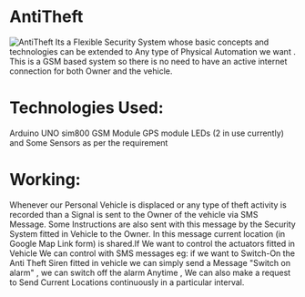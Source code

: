 # AntiTheft
![AntiTheft](https://drive.google.com/file/d/1ZyBjCOp1GJeKgKMhrfzXHoQAyywn1dZm/view)
Its a Flexible Security System whose basic concepts and technologies can be extended to Any type of Physical Automation we want . This is a GSM based system so there is no need to have an active internet connection for both Owner and the vehicle. 
# Technologies Used:
Arduino UNO
sim800 GSM Module
GPS module 
LEDs (2 in use currently)
and Some Sensors as per the requirement
# Working:
Whenever our Personal Vehicle is displaced or any type of theft activity is recorded than a Signal is sent to the Owner of the vehicle via SMS Message. Some Instructions are also sent with this message by the Security System fitted in Vehicle to the Owner. In this message current location (in Google Map Link form) is shared.If We want to control the actuators fitted in Vehicle We can control with SMS messages eg: if we want to Switch-On the Anti Theft Siren fitted in vehicle we can simply send a Message "Switch on alarm" , we can switch off the alarm Anytime , We can also make a request to Send Current Locations continuously in a particular interval.
